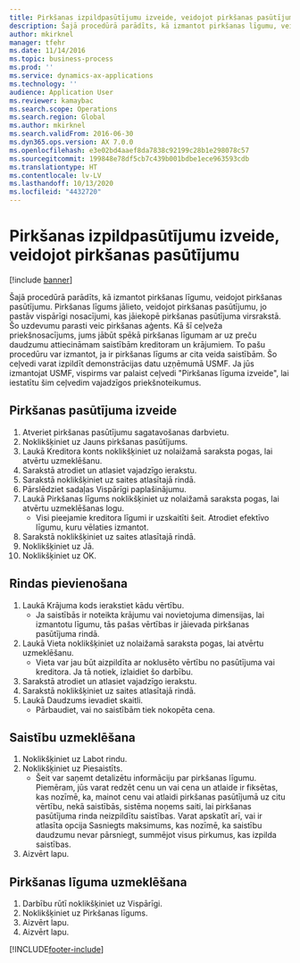 ```yaml
---
title: Pirkšanas izpildpasūtījumu izveide, veidojot pirkšanas pasūtījumu
description: Šajā procedūrā parādīts, kā izmantot pirkšanas līgumu, veidojot pirkšanas pasūtījumu.
author: mkirknel
manager: tfehr
ms.date: 11/14/2016
ms.topic: business-process
ms.prod: ''
ms.service: dynamics-ax-applications
ms.technology: ''
audience: Application User
ms.reviewer: kamaybac
ms.search.scope: Operations
ms.search.region: Global
ms.author: mkirknel
ms.search.validFrom: 2016-06-30
ms.dyn365.ops.version: AX 7.0.0
ms.openlocfilehash: e3e02bd4aaef8da7838c92199c28b1e298078c57
ms.sourcegitcommit: 199848e78df5cb7c439b001bdbe1ece963593cdb
ms.translationtype: HT
ms.contentlocale: lv-LV
ms.lasthandoff: 10/13/2020
ms.locfileid: "4432720"
---
```

# <a name="create-a-purchase-release-order-when-creating-the-purchase-order"></a>Pirkšanas izpildpasūtījumu izveide, veidojot pirkšanas pasūtījumu

[!include [banner](../../includes/banner.md)]

Šajā procedūrā parādīts, kā izmantot pirkšanas līgumu, veidojot pirkšanas pasūtījumu. Pirkšanas līgums jālieto, veidojot pirkšanas pasūtījumu, jo pastāv vispārīgi nosacījumi, kas jāiekopē pirkšanas pasūtījuma virsrakstā. Šo uzdevumu parasti veic pirkšanas aģents. Kā šī ceļveža priekšnosacījums, jums jābūt spēkā pirkšanas līgumam ar uz preču daudzumu attiecināmam saistībām kreditoram un krājumiem. To pašu procedūru var izmantot, ja ir pirkšanas līgums ar cita veida saistībām. Šo ceļvedi varat izpildīt demonstrācijas datu uzņēmumā USMF. Ja jūs izmantojat USMF, vispirms var palaist ceļvedi "Pirkšanas līguma izveide", lai iestatītu šim ceļvedim vajadzīgos priekšnoteikumus.


## <a name="create-a-purchase-order"></a>Pirkšanas pasūtījuma izveide
1. Atveriet pirkšanas pasūtījumu sagatavošanas darbvietu.
2. Noklikšķiniet uz Jauns pirkšanas pasūtījums.
3. Laukā Kreditora konts noklikšķiniet uz nolaižamā saraksta pogas, lai atvērtu uzmeklēšanu.
4. Sarakstā atrodiet un atlasiet vajadzīgo ierakstu.
5. Sarakstā noklikšķiniet uz saites atlasītajā rindā.
6. Pārslēdziet sadaļas Vispārīgi paplašinājumu.
7. Laukā Pirkšanas līgums noklikšķiniet uz nolaižamā saraksta pogas, lai atvērtu uzmeklēšanas logu.
    * Visi pieejamie kreditora līgumi ir uzskaitīti šeit. Atrodiet efektīvo līgumu, kuru vēlaties izmantot.  
8. Sarakstā noklikšķiniet uz saites atlasītajā rindā.
9. Noklikšķiniet uz Jā.
10. Noklikšķiniet uz OK.

## <a name="add-a-line"></a>Rindas pievienošana
1. Laukā Krājuma kods ierakstiet kādu vērtību.
    * Ja saistībās ir noteikta krājumu vai novietojuma dimensijas, lai izmantotu līgumu, tās pašas vērtības ir jāievada pirkšanas pasūtījuma rindā.  
2. Laukā Vieta noklikšķiniet uz nolaižamā saraksta pogas, lai atvērtu uzmeklēšanu.
    * Vieta var jau būt aizpildīta ar noklusēto vērtību no pasūtījuma vai kreditora. Ja tā notiek, izlaidiet šo darbību.  
3. Sarakstā atrodiet un atlasiet vajadzīgo ierakstu.
4. Sarakstā noklikšķiniet uz saites atlasītajā rindā.
5. Laukā Daudzums ievadiet skaitli.
    * Pārbaudiet, vai no saistībām tiek nokopēta cena.  

## <a name="look-up-the-commitment"></a>Saistību uzmeklēšana
1. Noklikšķiniet uz Labot rindu.
2. Noklikšķiniet uz Piesaistīts.
    * Šeit var saņemt detalizētu informāciju par pirkšanas līgumu. Piemēram, jūs varat redzēt cenu un vai cena un atlaide ir fiksētas, kas nozīmē, ka, mainot cenu vai atlaidi pirkšanas pasūtījumā uz citu vērtību, nekā saistībās, sistēma noņems saiti, lai pirkšanas pasūtījuma rinda neizpildītu saistības. Varat apskatīt arī, vai ir atlasīta opcija Sasniegts maksimums, kas nozīmē, ka saistību daudzumu nevar pārsniegt, summējot visus pirkumus, kas izpilda saistības.  
3. Aizvērt lapu.

## <a name="look-up-the-purchase-agreement"></a>Pirkšanas līguma uzmeklēšana
1. Darbību rūtī noklikšķiniet uz Vispārīgi.
2. Noklikšķiniet uz Pirkšanas līgums.
3. Aizvērt lapu.
4. Aizvērt lapu.



[!INCLUDE[footer-include](../../../includes/footer-banner.md)]